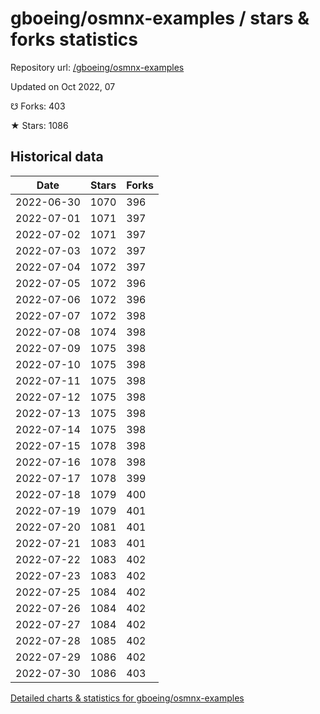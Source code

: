 # gboeing/osmnx-examples / stars & forks statistics

Repository url: [/gboeing/osmnx-examples](https://github.com/gboeing/osmnx-examples)

Updated on Oct 2022, 07

☋ Forks: 403

★ Stars: 1086

## Historical data
| Date | Stars | Forks |
|------|-------|-------|
| 2022-06-30 | 1070 | 396 | 
| 2022-07-01 | 1071 | 397 | 
| 2022-07-02 | 1071 | 397 | 
| 2022-07-03 | 1072 | 397 | 
| 2022-07-04 | 1072 | 397 | 
| 2022-07-05 | 1072 | 396 | 
| 2022-07-06 | 1072 | 396 | 
| 2022-07-07 | 1072 | 398 | 
| 2022-07-08 | 1074 | 398 | 
| 2022-07-09 | 1075 | 398 | 
| 2022-07-10 | 1075 | 398 | 
| 2022-07-11 | 1075 | 398 | 
| 2022-07-12 | 1075 | 398 | 
| 2022-07-13 | 1075 | 398 | 
| 2022-07-14 | 1075 | 398 | 
| 2022-07-15 | 1078 | 398 | 
| 2022-07-16 | 1078 | 398 | 
| 2022-07-17 | 1078 | 399 | 
| 2022-07-18 | 1079 | 400 | 
| 2022-07-19 | 1079 | 401 | 
| 2022-07-20 | 1081 | 401 | 
| 2022-07-21 | 1083 | 401 | 
| 2022-07-22 | 1083 | 402 | 
| 2022-07-23 | 1083 | 402 | 
| 2022-07-25 | 1084 | 402 | 
| 2022-07-26 | 1084 | 402 | 
| 2022-07-27 | 1084 | 402 | 
| 2022-07-28 | 1085 | 402 | 
| 2022-07-29 | 1086 | 402 | 
| 2022-07-30 | 1086 | 403 | 


[Detailed charts & statistics for gboeing/osmnx-examples](https://reviewgithub.com/rep/gboeing/osmnx-examples)
